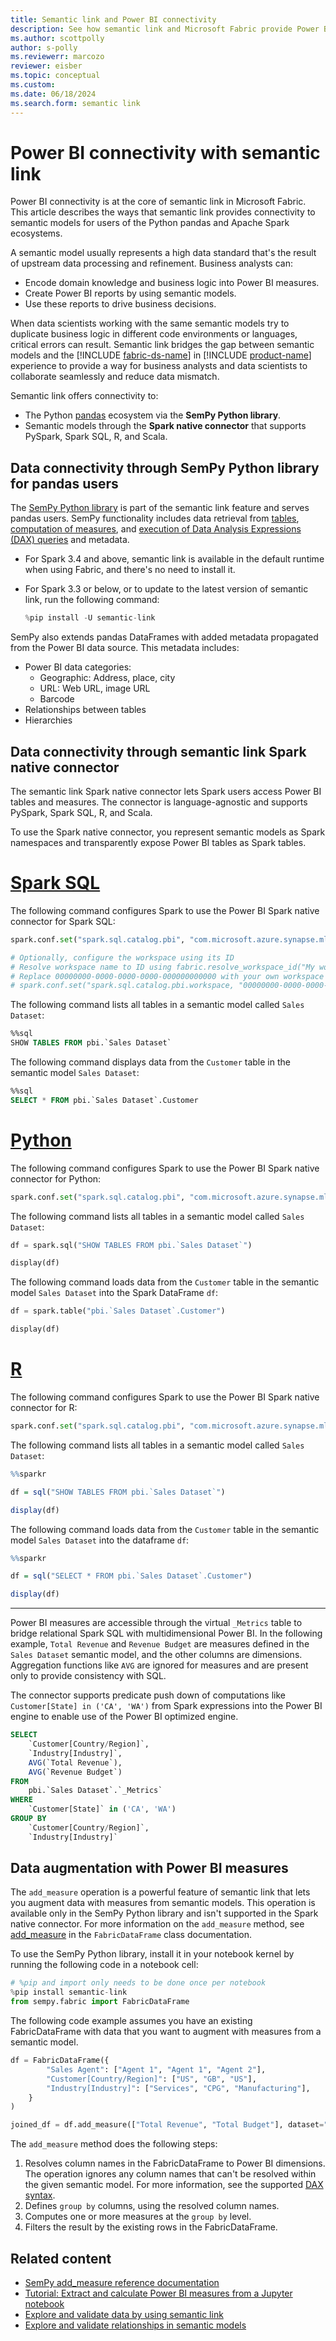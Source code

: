 ```yaml
---
title: Semantic link and Power BI connectivity
description: See how semantic link and Microsoft Fabric provide Power BI data connectivity for pandas and Spark ecosystems.
ms.author: scottpolly
author: s-polly
ms.reviewerr: marcozo
reviewer: eisber
ms.topic: conceptual
ms.custom:
ms.date: 06/18/2024
ms.search.form: semantic link
---
```


# Power BI connectivity with semantic link

Power BI connectivity is at the core of semantic link in Microsoft Fabric. This article describes the ways that semantic link provides connectivity to semantic models for users of the Python pandas and Apache Spark ecosystems.

A semantic model usually represents a high data standard that's the result of upstream data processing and refinement. Business analysts can:

- Encode domain knowledge and business logic into Power BI measures.
- Create Power BI reports by using semantic models.
- Use these reports to drive business decisions.

When data scientists working with the same semantic models try to duplicate business logic in different code environments or languages, critical errors can result. Semantic link bridges the gap between semantic models and the [!INCLUDE [fabric-ds-name](includes/fabric-ds-name.md)] in [!INCLUDE [product-name](../includes/product-name.md)] experience to provide a way for business analysts and data scientists to collaborate seamlessly and reduce data mismatch.

Semantic link offers connectivity to:

- The Python [pandas](https://pandas.pydata.org/) ecosystem via the **SemPy Python library**.
- Semantic models through the **Spark native connector** that supports PySpark, Spark SQL, R, and Scala.

## Data connectivity through SemPy Python library for pandas users

The [SemPy Python library](/python/api/semantic-link/overview-semantic-link) is part of the semantic link feature and serves pandas users. SemPy functionality includes data retrieval from [tables](/python/api/semantic-link-sempy/sempy.fabric#sempy-fabric-read-table), [computation of measures](/python/api/semantic-link-sempy/sempy.fabric#sempy-fabric-evaluate-measure), and [execution of Data Analysis Expressions (DAX) queries](/python/api/semantic-link-sempy/sempy.fabric#sempy-fabric-evaluate-dax) and metadata.

- For Spark 3.4 and above, semantic link is available in the default runtime when using Fabric, and there's no need to install it.

- For Spark 3.3 or below, or to update to the latest version of semantic link, run the following command:

   ``` python
   %pip install -U semantic-link
   ```

SemPy also extends pandas DataFrames with added metadata propagated from the Power BI data source. This metadata includes:

- Power BI data categories:
  - Geographic: Address, place, city
  - URL: Web URL, image URL
  - Barcode
- Relationships between tables
- Hierarchies

## Data connectivity through semantic link Spark native connector

The semantic link Spark native connector lets Spark users access Power BI tables and measures. The connector is language-agnostic and supports PySpark, Spark SQL, R, and Scala.

To use the Spark native connector, you represent semantic models as Spark namespaces and transparently expose Power BI tables as Spark tables.

# [Spark SQL](#tab/sql)

The following command configures Spark to use the Power BI Spark native connector for Spark SQL:

```Python
spark.conf.set("spark.sql.catalog.pbi", "com.microsoft.azure.synapse.ml.powerbi.PowerBICatalog")

# Optionally, configure the workspace using its ID
# Resolve workspace name to ID using fabric.resolve_workspace_id("My workspace")
# Replace 00000000-0000-0000-0000-000000000000 with your own workspace ID
# spark.conf.set("spark.sql.catalog.pbi.workspace, "00000000-0000-0000-0000-000000000000")
```

The following command lists all tables in a semantic model called `Sales Dataset`:

```sql
%%sql
SHOW TABLES FROM pbi.`Sales Dataset`
```

The following command displays data from the `Customer` table in the semantic model `Sales Dataset`:

```sql
%%sql
SELECT * FROM pbi.`Sales Dataset`.Customer
```

# [Python](#tab/python)

The following command configures Spark to use the Power BI Spark native connector for Python:

```python
spark.conf.set("spark.sql.catalog.pbi", "com.microsoft.azure.synapse.ml.powerbi.PowerBICatalog")
```

The following command lists all tables in a semantic model called `Sales Dataset`:

```python
df = spark.sql("SHOW TABLES FROM pbi.`Sales Dataset`")

display(df)
```

The following command loads data from the `Customer` table in the semantic model `Sales Dataset` into the Spark DataFrame `df`:

```python
df = spark.table("pbi.`Sales Dataset`.Customer")

display(df)
```

# [R](#tab/r)

The following command configures Spark to use the Power BI Spark native connector for R:

```python
spark.conf.set("spark.sql.catalog.pbi", "com.microsoft.azure.synapse.ml.powerbi.PowerBICatalog")
```

The following command lists all tables in a semantic model called `Sales Dataset`:

```R
%%sparkr

df = sql("SHOW TABLES FROM pbi.`Sales Dataset`")

display(df)
```

The following command loads data from the `Customer` table in the semantic model `Sales Dataset` into the dataframe `df`:

```R
%%sparkr

df = sql("SELECT * FROM pbi.`Sales Dataset`.Customer")

display(df)
```

---

Power BI measures are accessible through the virtual `_Metrics` table to bridge relational Spark SQL with multidimensional Power BI. In the following example, `Total Revenue` and `Revenue Budget` are measures defined in the `Sales Dataset` semantic model, and the other columns are dimensions. Aggregation functions like `AVG` are ignored for measures and are present only to provide consistency with SQL.

The connector supports predicate push down of computations like `Customer[State] in ('CA', 'WA')` from Spark expressions into the Power BI engine to enable use of the Power BI optimized engine.

```sql
SELECT
    `Customer[Country/Region]`,
    `Industry[Industry]`,
    AVG(`Total Revenue`),
    AVG(`Revenue Budget`)
FROM
    pbi.`Sales Dataset`.`_Metrics`
WHERE
    `Customer[State]` in ('CA', 'WA')
GROUP BY
    `Customer[Country/Region]`,
    `Industry[Industry]`
```

## Data augmentation with Power BI measures

The `add_measure` operation is a powerful feature of semantic link that lets you augment data with measures from semantic models. This operation is available only in the SemPy Python library and isn't supported in the Spark native connector. For more information on the `add_measure` method, see [add_measure](/python/api/semantic-link-sempy/sempy.fabric.fabricdataframe#sempy-fabric-fabricdataframe-add-measure) in the `FabricDataFrame` class documentation.

To use the SemPy Python library, install it in your notebook kernel by running the following code in a notebook cell:

```python
# %pip and import only needs to be done once per notebook
%pip install semantic-link
from sempy.fabric import FabricDataFrame
```

The following code example assumes you have an existing FabricDataFrame with data that you want to augment with measures from a semantic model.

```python
df = FabricDataFrame({
        "Sales Agent": ["Agent 1", "Agent 1", "Agent 2"],
        "Customer[Country/Region]": ["US", "GB", "US"],
        "Industry[Industry]": ["Services", "CPG", "Manufacturing"],
    }
)

joined_df = df.add_measure(["Total Revenue", "Total Budget"], dataset="Sales Dataset")
```

The `add_measure` method does the following steps:

1. Resolves column names in the FabricDataFrame to Power BI dimensions. The operation ignores any column names that can't be resolved within the given semantic model. For more information, see the supported [DAX syntax](/dax/dax-syntax-reference).
1. Defines `group by` columns, using the resolved column names.
1. Computes one or more measures at the `group by` level.
1. Filters the result by the existing rows in the FabricDataFrame.

## Related content

- [SemPy add_measure reference documentation](/python/api/semantic-link-sempy/sempy.fabric.fabricdataframe#sempy-fabric-fabricdataframe-add-measure)
- [Tutorial: Extract and calculate Power BI measures from a Jupyter notebook](tutorial-power-bi-measures.md)
- [Explore and validate data by using semantic link](semantic-link-validate-data.md)
- [Explore and validate relationships in semantic models](semantic-link-validate-relationship.md)
